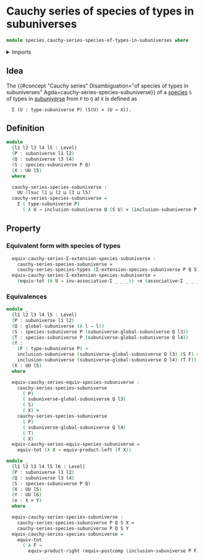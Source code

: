 # Cauchy series of species of types in subuniverses

```agda
module species.cauchy-series-species-of-types-in-subuniverses where
```

<details><summary>Imports</summary>

```agda
open import foundation.cartesian-product-types
open import foundation.dependent-pair-types
open import foundation.equivalences
open import foundation.functoriality-cartesian-product-types
open import foundation.functoriality-dependent-pair-types
open import foundation.global-subuniverses
open import foundation.postcomposition-functions
open import foundation.propositions
open import foundation.subuniverses
open import foundation.type-arithmetic-dependent-pair-types
open import foundation.universe-levels

open import species.cauchy-series-species-of-types
open import species.species-of-types-in-subuniverses
```

</details>

## Idea

The
{{#concept "Cauchy series" Disambiguation="of species of types in subuniverses" Agda=cauchy-series-species-subuniverse}}
of a [species](species.species-of-types-in-subuniverses.md) `S` of types in
[subuniverse](foundation.subuniverses.md) from `P` to `Q` at `X` is defined as

```text
  Σ (U : type-subuniverse P) (S(U) × (U → X)).
```

## Definition

```agda
module _
  {l1 l2 l3 l4 l5 : Level}
  (P : subuniverse l1 l2)
  (Q : subuniverse l3 l4)
  (S : species-subuniverse P Q)
  (X : UU l5)
  where

  cauchy-series-species-subuniverse :
    UU (lsuc l1 ⊔ l2 ⊔ l3 ⊔ l5)
  cauchy-series-species-subuniverse =
    Σ ( type-subuniverse P)
      ( λ U → inclusion-subuniverse Q (S U) × (inclusion-subuniverse P U → X))
```

## Property

### Equivalent form with species of types

```agda
  equiv-cauchy-series-Σ-extension-species-subuniverse :
    cauchy-series-species-subuniverse ≃
    cauchy-series-species-types (Σ-extension-species-subuniverse P Q S) X
  equiv-cauchy-series-Σ-extension-species-subuniverse =
    (equiv-tot (λ U → inv-associative-Σ _ _ _)) ∘e (associative-Σ _ _ _)
```

### Equivalences

```agda
module _
  {l1 l2 l3 l4 l5 : Level}
  (P : subuniverse l1 l2)
  (Q : global-subuniverse (λ l → l))
  (S : species-subuniverse P (subuniverse-global-subuniverse Q l3))
  (T : species-subuniverse P (subuniverse-global-subuniverse Q l4))
  (f :
    (F : type-subuniverse P) →
    inclusion-subuniverse (subuniverse-global-subuniverse Q l3) (S F) ≃
    inclusion-subuniverse (subuniverse-global-subuniverse Q l4) (T F))
  (X : UU l5)
  where

  equiv-cauchy-series-equiv-species-subuniverse :
    cauchy-series-species-subuniverse
      ( P)
      ( subuniverse-global-subuniverse Q l3)
      ( S)
      ( X) ≃
    cauchy-series-species-subuniverse
      ( P)
      ( subuniverse-global-subuniverse Q l4)
      ( T)
      ( X)
  equiv-cauchy-series-equiv-species-subuniverse =
    equiv-tot (λ X → equiv-product-left (f X))

module _
  {l1 l2 l3 l4 l5 l6 : Level}
  (P : subuniverse l1 l2)
  (Q : subuniverse l3 l4)
  (S : species-subuniverse P Q)
  (X : UU l5)
  (Y : UU l6)
  (e : X ≃ Y)
  where

  equiv-cauchy-series-species-subuniverse :
    cauchy-series-species-subuniverse P Q S X ≃
    cauchy-series-species-subuniverse P Q S Y
  equiv-cauchy-series-species-subuniverse =
    equiv-tot
      ( λ F →
        equiv-product-right (equiv-postcomp (inclusion-subuniverse P F) e))
```
